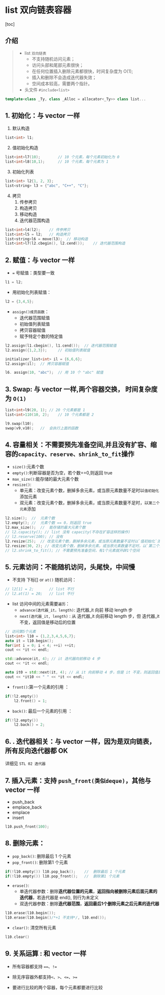 # list 双向链表容器

[toc]

## 介绍

> - list `双向链表`
>   - 不支持随机访问元素；
>   - 访问头部和尾部元素很快；
>   - 在任何位置插入删除元素都很快，时间复杂度为 O(1);
>   - 插入和删除不会造成迭代器失效；
>   - 空间成本较高，需要两个指针。
> - 头文件 `#include<list>`

```c++
template<class _Ty, class _Alloc = allocator<_Ty>> class list...
```

## 1. 初始化：与 vector 一样

1. 默认构造

```c++
list<int> l1;
```

2. 值初始化构造

```c++
list<int>l7(10);		// 10 个元素，每个元素初始化为 0
list<int>l8(10,1);		// 10 个元素，每个元素为 1
```



3. 初始化列表

```c++
list<int> l2{1, 2, 3};
list<string> l3 = {"abc", "C++", "C"};
```

4. 拷贝
   1. 传参拷贝
   2. 构造拷贝
   3. 移动构造
   4. 迭代器范围构造

```C++
list<int>l4(l2);	// 传参拷贝
list<int>l5 = l2; 	// 构造拷贝
list<string>l6 = move(l3);	// 移动构造
list<int>l7(l2.cbegin(), l2.cend());	// 迭代器范围构造
```

##  2. 赋值：与 vector 一样

- `=` 号赋值：类型要一致

```c++
l1 = l2;
```

- 用初始化列表赋值：

```c++
l2 = {3,4,5};
```

- `assign()成员函数`：
  - 迭代器范围赋值
  - 初始值列表赋值
  - 拷贝容器赋值
  - 赋予特定个数的特定值

```c++
l2.assign(l1.cbegin(), l1.cend()); 	// 迭代器范围赋值
l2.assign({1,2,3});		// 初始值列表赋值

initializer_list<int> il = {6,6,6};
l2.assign(il);	// 拷贝容器赋值

l6. assign(10, "abc");	// 用 10 个 "abc" 赋值

```

## 3. Swap:  与 vector 一样,两个容器交换， 时间复杂度为 `O(1)`



```c++
list<int>l9(20, 1);	// 20 个元素都是 1
list<int>110(10, 2);	// 10 个元素都是 2

l9.swap(l10);
swap(v9,v10);	//	会执行上面的函数
```

## 4. 容量相关：不需要预先准备空间,并且没有扩容、缩容的`capacity、reserve、shrink_to_fit`操作

- `size()`:元素个数
- `empty()`:判断容器是否为空，若个数==0,则返回 true
- `max_size()`:能存储的最大元素个数
- `resize()`:
  - 单元素：改变元素个数，删掉多余元素，或当原元素数量不足时以`值初始化`添加元素
  - 双元素：改变元素个数，删掉多余元素，或当原元素数量不足时，以`第二个元素`添加

```C++
l2.size();	//	元素个数
l2.empty(); //	元素个数 == 0，则返回 true
l2.max_size();	//	能存储的最大元素个数
// l2.capacity(); // list 没有 capacity(不存在扩容这样的操作)
// l2.reserve(100);	// 没有
l2.resize(25);	// 改变元素个数，删掉多余元素，或当原元素数量不足时以`值初始化`添加元素
l2.resize(30, 2); // 改变元素个数，删掉多余元素，或当原元素数量不足时，以`第二个元素`添加
// l2.shrink_to_fit(); // 不需要预先准备空间，有1个元素就开辟1个空间
```

## 5. 元素访问：不能随机访问，头尾快，中间慢

- 不支持 下标[] or `at()` 随机访问：

```C++
// l2[1] = 2; 		// list 不行
// l2.at(1) = 20; 	// list 不行
```

- list 访问中间的元素需要`遍历`：
  - `advance(迭代器_it，length)`: 迭代器_it 向前 移动 length 步
  - `next(迭代器_it, length)` : 从 迭代器\_it 向前移动 length 步，但 迭代器\_it 不变，返回值是移动后的位置

```c++
// 访问第5个元素
list<int> l10 = {1,2,3,4,5,6,7};
auto it = l10.begin();
for(int i = 0; i < 4; ++i) ++it;
cout << *it << endl;

std::advance(it, 4); // it 迭代器向前移动 4 步
cout << *it << endl;

auto it0 = std::next(it, 4); // 从 it 向前移动 4 步，但是 it 不变，则返回值是移后的位置
cout << *it10 << " " << *it << endl;
```

- `front()`:第一个元素的引用 ：

```c++
if(!l2.empty()) 
    l2.front() = 1;
```

- `back()`: 最后一个元素的引用 ：

```c++
if(!l2.empty())
    l2.back() = 2;
```

## 6. . 迭代器相关：与 vector 一样，因为是双向链表，所有反向迭代器都 OK 

详细见 `STL 02 迭代器`

## 7. 插入元素：支持 `push_front(类似deque)`，其他与 vector 一样

- push_back
- emplace_back
- emplace
- insert

```c++
l10.push_front(100);
```

## 8. 删除元素：

- `pop_back()`: 删除最后 1 个元素
- `pop_front()`: 删除第1 个元素

```c++
if(!l10.empty()) l10.pop_back();	//	删除最后 1 个元素
if(!l10.empty()) l10.pop_front();	// 	删除第1 个元素
```

- `erase()`:
  - 单迭代器参数：删除**迭代器位置的元素**，**返回指向被删除元素后面元素的迭代器**，若迭代器是 end(), 则行为未定义
  - 双迭代器参数：删除**迭代器范围**，**返回最后1个删除元素之后元素的迭代器**

```c++
l10.erase(l10.begin());
l10.erase(l10.begin()/*+1 不支持*/, l10.end());
```

- `clear()`: 清空所有元素

```c++
l10.clear()
```



## 9. 关系运算 : 和 vector 一样

- 所有容器都支持 `==`、`!=`

- 除无序容器外都支持`<`、`>`、`<=`、`>=`
- 要进行比较的两个容器，每个元素都要进行比较